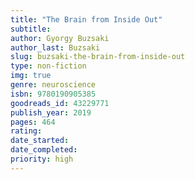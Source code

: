 ```yaml
---
title: "The Brain from Inside Out"
subtitle: 
author: Gyorgy Buzsaki
author_last: Buzsaki
slug: buzsaki-the-brain-from-inside-out
type: non-fiction
img: true
genre: neuroscience
isbn: 9780190905385
goodreads_id: 43229771
publish_year: 2019
pages: 464
rating: 
date_started:
date_completed:
priority: high
---
```

